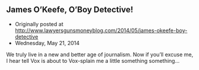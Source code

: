 ## James O’Keefe, O’Boy Detective!

 * Originally posted at http://www.lawyersgunsmoneyblog.com/2014/05/james-okeefe-boy-detective
 * Wednesday, May 21, 2014

We truly live in a new and better age of journalism. Now if you’ll excuse me, I hear tell Vox is about to Vox-splain me a little something something…